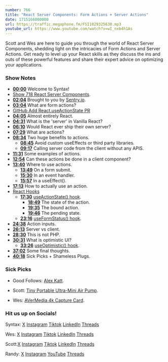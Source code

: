 ```yaml
---
number: 766
title: "React Server Components: Form Actions + Server Actions"
date: 1715166000000
url: https://traffic.megaphone.fm/FSI1029325630.mp3
youtube_url: https://www.youtube.com/watch?v=wI_nxb4h1As
---
```


Scott and Wes are here to guide you through the world of React Server Components, shedding light on the intricacies of Form Actions and Server Actions. Get ready to level up your React skills as they discuss the ins and outs of these powerful features and share their expert advice on optimizing your applications.

### Show Notes

* **[00:00](#t=00:00)** Welcome to Syntax!
* [Show 718 React Server Components](https://syntax.fm/show/718/react-server-components).
* **[02:04](#t=02:04)** Brought to you by [Sentry.io](https://sentry.io/syntax).
* **[03:04](#t=03:04)** What are form actions?
* [GitHub Add React.useActionState PR](https://github.com/facebook/react/pull/28491)
* **[04:05](#t=04:05)** Almost entirely React.
* **[04:31](#t=04:31)** What is the 'server' in Vanilla React?
* **[06:10](#t=06:10)** Would React ever ship their own server?
* **[07:29](#t=07:29)** What are actions?
* **[08:34](#t=08:34)** Two huge benefits to actions.
    * **[08:45](#t=08:45)** Avoid custom useEffects or third party libraries.
    * **[09:17](#t=09:17)** Calling server code from the client without any APIS.
* **[11:31](#t=11:31)** Some examples of actions.
* **[12:54](#t=12:54)** Can these actions be done in a client component?
* **[13:40](#t=13:40)** Where to use actions.
    * **[13:49](#t=13:49)** On a form submit.
    * **[15:30](#t=15:30)** In an event handler.
    * **[15:57](#t=15:57)** In a useEffect().
* **[17:13](#t=17:13)** How to actually use an action.
* [React Hooks](https://react.dev/reference/react-dom/hooks)
    * **[17:30](#t=17:30)** [useActionState() hook](https://react.dev/reference/react/useActionState).
        * **[18:49](#t=18:49)** The state of the action.
        * **[19:35](#t=19:35)** The bound action.
        * **[19:46](#t=19:46)** The pending state.
    * **[23:16](#t=23:16)** [useFormStatus() hook](https://react.dev/reference/react-dom/hooks/useFormStatus).
* **[24:38](#t=24:38)** Action inputs.
* **[26:13](#t=26:13)** Server vs client.
* **[28:30](#t=28:30)** This is not PHP.
* **[30:31](#t=30:31)** What is optimistic UI?
    * **[33:26](#t=33:26)** [useOptimistic() hook](https://react.dev/reference/react/useOptimistic).
* **[37:02](#t=37:02)** Some final thoughts.
* **[40:18](#t=40:18)** Sick Picks + Shameless Plugs.

### Sick Picks

- Good Follows: [Alex Katt](https://twitter.com/alexdotjs/status/1774496016294719911).

- Scott: [Tiny Portable Ultra-Mini Air Pump](https://amzn.to/3Q4T3gS).
- Wes: [AVerMedia 4k Capture Card](https://amzn.to/3TXv847).

### Hit us up on Socials!

Syntax: [X](https://twitter.com/syntaxfm) [Instagram](https://www.instagram.com/syntax_fm/) [Tiktok](https://www.tiktok.com/@syntaxfm) [LinkedIn](https://www.linkedin.com/company/96077407/admin/feed/posts/) [Threads](https://www.threads.net/@syntax_fm)

Wes: [X](https://twitter.com/wesbos) [Instagram](https://www.instagram.com/wesbos/) [Tiktok](https://www.tiktok.com/@wesbos) [LinkedIn](https://www.linkedin.com/in/wesbos/) [Threads](https://www.threads.net/@wesbos)

Scott:[X](https://twitter.com/stolinski) [Instagram](https://www.instagram.com/stolinski/) [Tiktok](https://www.tiktok.com/@stolinski) [LinkedIn](https://www.linkedin.com/in/stolinski/) [Threads](https://www.threads.net/@stolinski)

Randy: [X](https://twitter.com/randyrektor) [Instagram](https://www.instagram.com/randyrektor/) [YouTube](https://www.youtube.com/@randyrektor) [Threads](https://www.threads.net/@randyrektor)
